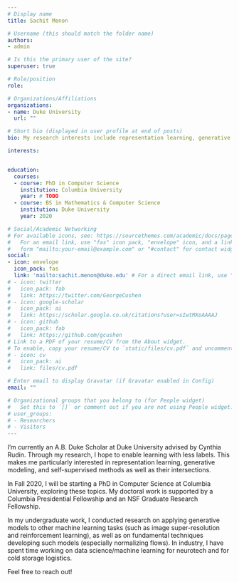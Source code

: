 ```yaml
---
# Display name
title: Sachit Menon

# Username (this should match the folder name)
authors:
- admin

# Is this the primary user of the site?
superuser: true

# Role/position
role: 

# Organizations/Affiliations
organizations:
- name: Duke University
  url: ""

# Short bio (displayed in user profile at end of posts)
bio: My research interests include representation learning, generative modeling, and self-supervised learning.

interests:


education:
  courses:
  - course: PhD in Computer Science
    institution: Columbia University
    year: # TODO
  - course: BS in Mathematics & Computer Science
    institution: Duke University
    year: 2020

# Social/Academic Networking
# For available icons, see: https://sourcethemes.com/academic/docs/page-builder/#icons
#   For an email link, use "fas" icon pack, "envelope" icon, and a link in the
#   form "mailto:your-email@example.com" or "#contact" for contact widget.
social:
- icon: envelope
  icon_pack: fas
  link: 'mailto:sachit.menon@duke.edu' # For a direct email link, use "mailto:test@example.org".
# - icon: twitter
#   icon_pack: fab
#   link: https://twitter.com/GeorgeCushen
# - icon: google-scholar
#   icon_pack: ai
#   link: https://scholar.google.co.uk/citations?user=sIwtMXoAAAAJ
# - icon: github
#   icon_pack: fab
#   link: https://github.com/gcushen
# Link to a PDF of your resume/CV from the About widget.
# To enable, copy your resume/CV to `static/files/cv.pdf` and uncomment the lines below.
# - icon: cv
#   icon_pack: ai
#   link: files/cv.pdf

# Enter email to display Gravatar (if Gravatar enabled in Config)
email: ""

# Organizational groups that you belong to (for People widget)
#   Set this to `[]` or comment out if you are not using People widget.
# user_groups:
# - Researchers
# - Visitors
---
```


I’m currently an A.B. Duke Scholar at Duke University advised by Cynthia Rudin. Through my research, I hope to enable learning with less labels. This makes me particularly interested in representation learning, generative modeling, and self-supervised methods as well as their intersections. 

In Fall 2020, I will be starting a PhD in Computer Science at Columbia University, exploring these topics. My doctoral work is supported by a Columbia Presidential Fellowship and an NSF Graduate Research Fellowship. 

In my undergraduate work, I conducted research on applying generative models to other machine learning tasks (such as image super-resolution and reinforcement learning), as well as on fundamental techniques developing such models (especially normalizing flows). In industry, I have spent time working on data science/machine learning for neurotech and for cold storage logistics.

Feel free to reach out!